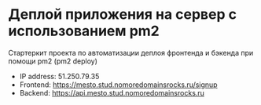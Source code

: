 # Деплой приложения на сервер с использованием pm2

Стартеркит проекта по автоматизации деплоя фронтенда и бэкенда при помощи pm2 (pm2 deploy)
- IP address: 51.250.79.35
- Frontend: https://mesto.stud.nomoredomainsrocks.ru/signup
- Backend: https://api.mesto.stud.nomoredomainsrocks.ru
